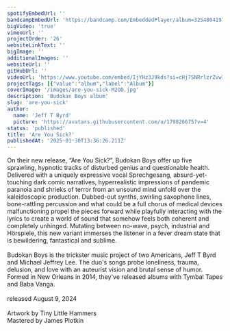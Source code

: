 ```yaml
---
spotifyEmbedUrl: ''
bandcampEmbedUrl: 'https://bandcamp.com/EmbeddedPlayer/album=3254804197/size=large/bgcol=ffffff/linkcol=0687f5/transparent=true/'
bigVideo: 'true'
vimeoUrl: ''
projectOrder: '26'
websiteLinkText: ''
bigImage: ''
additionalImages: ''
websiteUrl: ''
gitHubUrl: ''
videoUrl: 'https://www.youtube.com/embed/IjYHz3J9kds?si=cHj7SNRrlzrZvwIX'
projectTags: [{"value":"album","label":"Album"}]
coverImage: '/images/are-you-sick-M2OD.jpg'
description: 'Budokan Boys album'
slug: 'are-you-sick'
author:
  name: 'Jeff T Byrd'
  picture: 'https://avatars.githubusercontent.com/u/179826675?v=4'
status: 'published'
title: 'Are You Sick?'
publishedAt: '2025-01-30T13:36:26.211Z'
---
```


On their new release, “Are You Sick?”, Budokan Boys offer up five sprawling, hypnotic tracks of disturbed genius and questionable health. Delivered with a uniquely expressive vocal Sprechgesang, absurd-yet-touching dark comic narratives, hyperrealistic impressions of pandemic paranoia and shrieks of terror from an unsound mind unfold over the kaleidoscopic production. Dubbed-out synths, swirling saxophone lines, bone-rattling percussion and what could be a full chorus of medical devices malfunctioning propel the pieces forward while playfully interacting with the lyrics to create a world of sound that somehow feels both coherent and completely unhinged. Mutating between no-wave, psych, industrial and Hörspiele, this new variant immerses the listener in a fever dream state that is bewildering, fantastical and sublime.\
\
Budokan Boys is the trickster music project of two Americans, Jeff T Byrd and Michael Jeffrey Lee. The duo's songs probe loneliness, trauma, delusion, and love with an auteurist vision and brutal sense of humor. Formed in New Orleans in 2014, they've released albums with Tymbal Tapes and Baba Vanga.\
\
released August 9, 2024\
\
Artwork by Tiny Little Hammers\
Mastered by James Plotkin